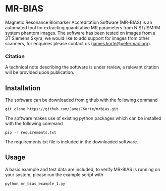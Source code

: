 # MR-BIAS
Magnetic Resonance BIomarker Accreditation Software (MR-BIAS) is an automated tool for extracting quantitative MR parameters from NIST/ISMRM system phantom images. The software has been tested on images from a 3T Siemens Skyra, we would like to add support for images from other scanners, for enquiries please contact us (james.korte@petermac.org). 
### Citation
A technical note describing the software is under review, a relevant citation will be provided upon publication.

## Installation
The software can be downloaded from github with the following command
```
git clone https://github.com/JamesCKorte/mrbias.git
```
The software makes use of existing python packages which can be installed with the following command
```
pip -r requirements.txt
```
The requirements.txt file is included in the downloaded software.

## Usage
A basic example and test data are included, to verify MR-BIAS is running on your system, please run the example script with
```
python mr_bias_example_1.py
```








